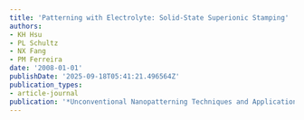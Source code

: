 ```yaml
---
title: 'Patterning with Electrolyte: Solid-State Superionic Stamping'
authors:
- KH Hsu
- PL Schultz
- NX Fang
- PM Ferreira
date: '2008-01-01'
publishDate: '2025-09-18T05:41:21.496564Z'
publication_types:
- article-journal
publication: '*Unconventional Nanopatterning Techniques and Applications*'
---
```

